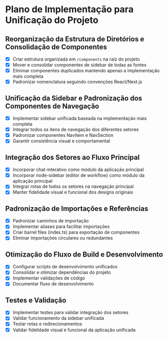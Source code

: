 # Plano de Implementação para Unificação do Projeto

## Reorganização da Estrutura de Diretórios e Consolidação de Componentes
- [x] Criar estrutura organizada em `/components` na raiz do projeto
- [x] Mover e consolidar componentes de sidebar de todas as fontes
- [x] Eliminar componentes duplicados mantendo apenas a implementação mais completa
- [x] Padronizar nomenclatura seguindo convenções React/Next.js

## Unificação da Sidebar e Padronização dos Componentes de Navegação
- [x] Implementar sidebar unificada baseada na implementação mais completa
- [x] Integrar todos os itens de navegação dos diferentes setores
- [x] Padronizar componentes NavItem e NavSection
- [x] Garantir consistência visual e comportamental

## Integração dos Setores ao Fluxo Principal
- [x] Incorporar chat-interativo como módulo da aplicação principal
- [x] Incorporar node-sidebar (editor de workflow) como módulo da aplicação principal
- [x] Integrar rotas de todos os setores na navegação principal
- [x] Manter fidelidade visual e funcional dos designs originais

## Padronização de Importações e Referências
- [x] Padronizar caminhos de importação
- [x] Implementar aliases para facilitar importações
- [x] Criar barrel files (index.ts) para exportação de componentes
- [x] Eliminar importações circulares ou redundantes

## Otimização do Fluxo de Build e Desenvolvimento
- [x] Configurar scripts de desenvolvimento unificados
- [x] Consolidar e otimizar dependências do projeto
- [x] Implementar validações de código
- [x] Documentar fluxo de desenvolvimento

## Testes e Validação
- [x] Implementar testes para validar integração dos setores
- [x] Validar funcionamento da sidebar unificada
- [x] Testar rotas e redirecionamentos
- [x] Validar fidelidade visual e funcional da aplicação unificada
